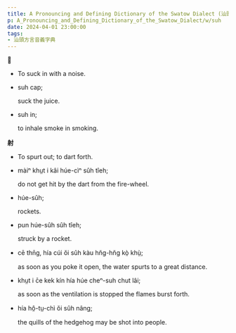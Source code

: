 ```yaml
---
title: A Pronouncing and Defining Dictionary of the Swatow Dialect (汕頭方言音義字典) / suh
p: A_Pronouncing_and_Defining_Dictionary_of_the_Swatow_Dialect/w/suh
date: 2024-04-01 23:00:00
tags: 
- 汕頭方言音義字典
---
```



**𠲿**
- To suck in with a noise.

- suh cap;

  suck the juice.

- suh in;

  to inhale smoke in smoking.

**射**
- To spurt out; to dart forth.

- màiⁿ khṳt i kâi húe-cìⁿ sûh tîeh;

  do not get hit by the dart from the fire-wheel.

- húe-sûh;

  rockets.

- pun húe-sûh sûh tîeh;

  struck by a rocket.

- cē thn̄g, hía cúi ŏi sûh kàu hn̆g-hn̆g kò̤ khṳ̀;

  as soon as you poke it open, the water spurts to a great distance.

- khṳt i c̄e kek kín hía húe cheⁿ-suh chut lâi;

  as soon as the ventilation is stopped the flames burst forth.

- hía hô̤-tṳ-chì ŏi sûh nâng;

  the quills of the hedgehog may be shot into people.